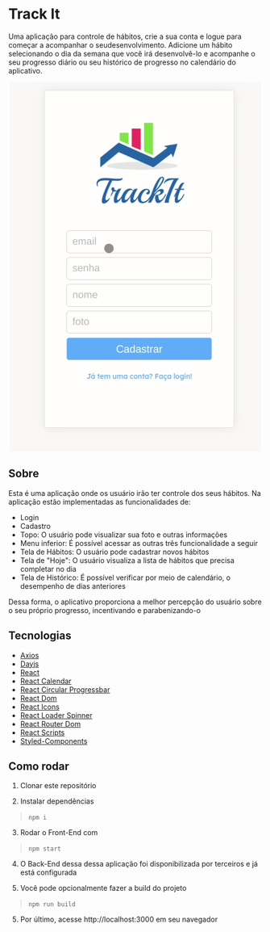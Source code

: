 # Track It

Uma aplicação para controle de hábitos, crie a sua conta e logue para começar a acompanhar o seudesenvolvimento. Adicione um hábito selecionando o dia da semana que você irá desenvolvê-lo e acompanhe o seu progresso diário ou seu histórico de progresso no calendário do aplicativo.

<p align="center">
  <img src="src/image/track-it.gif" />
</p>


## Sobre

Esta é uma aplicação onde os usuário irão ter controle dos seus hábitos. Na aplicação estão implementadas as funcionalidades de:

- Login
- Cadastro
- Topo: O usuário pode visualizar sua foto e outras informações
- Menu inferior: É possível acessar as outras três funcionalidade a seguir
- Tela de Hábitos: O usuário pode cadastrar novos hábitos
- Tela de "Hoje": O usuário visualiza a lista de hábitos que precisa completar no dia
- Tela de Histórico: É possível verificar por meio de calendário, o desempenho de dias anteriores

Dessa forma, o aplicativo proporciona a melhor percepção do usuário sobre o seu próprio progresso, incentivando e parabenizando-o

## Tecnologias

- [Axios](https://github.com/axios/axios)
- [Dayjs](https://github.com/iamkun/dayjs)
- [React](https://github.com/facebook/react)
- [React Calendar](https://github.com/wojtekmaj/react-calendar)
- [React Circular Progressbar](https://github.com/kevinsqi/react-circular-progressbar)
- [React Dom](https://github.com/facebook/react/tree/main/packages/react-dom)
- [React Icons](https://github.com/react-icons/react-icons)
- [React Loader Spinner](https://github.com/mhnpd/react-loader-spinner)
- [React Router Dom](https://github.com/ReactTraining/react-router/tree/master/packages/react-router-dom)
- [React Scripts](https://github.com/facebook/create-react-app/tree/main/packages/react-scripts)
- [Styled-Components](https://www.styled-components.com/)

## Como rodar

1. Clonar este repositório

2. Instalar dependências
>`npm i`

3. Rodar o Front-End com
>`npm start`

4. O Back-End dessa dessa aplicação foi disponibilizada por terceiros e já está configurada

4. Você pode opcionalmente fazer a build do projeto
>`npm run build`

5. Por último, acesse http://localhost:3000 em seu navegador
